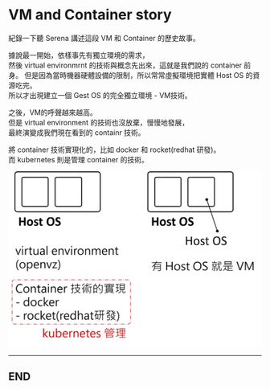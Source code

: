 # VM and Container story

紀錄一下聽 Serena 講述這段 VM 和 Container 的歷史故事。  <br>

據說最一開始，依樣事先有獨立環境的需求，  <br>
然後 virtual environmrnt 的技術與概念先出來，這就是我們說的 container 前身。
但是因為當時機器硬體設備的限制，所以常常虛擬環境把實體 Host OS 的資源吃完。  <br>
所以才出現建立一個 Gest OS 的完全獨立環境 - VM技術。

之後，VM的呼聲越來越高。  <br>
但是 virtual environment 的技術也沒放棄，慢慢地發展，  <br>
最終演變成我們現在看到的 containr 技術。  <br>

將 container 技術實現化的，比如 docker 和 rocket(redhat 研發)。  <br>
而 kubernetes 則是管理 container 的技術。

![VM_Container_story01](./image//VM_Container_story01.png)

---

## END
